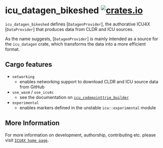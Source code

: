 # icu_datagen_bikeshed [![crates.io](https://img.shields.io/crates/v/icu_datagen_bikeshed)](https://crates.io/crates/icu_datagen_bikeshed)

<!-- cargo-rdme start -->

`icu_datagen_bikeshed` defines [`DatagenProvider`], the authorative ICU4X [`DataProvider`] that produces data from
CLDR and ICU sources.

As the name suggests, [`DatagenProvider`] is mainly intended as a source for the `icu_datagen` crate,
which transforms the data into a more efficient format.

## Cargo features

* `networking`
  * enables networking support to download CLDR and ICU source data from GitHub
* `use_wasm` / `use_icu4c`
  * see the documentation on [`icu_codepointtrie_builder`](icu_codepointtrie_builder#build-configuration)
* `experimental`
  * enables markers defined in the unstable `icu::experimental` module

<!-- cargo-rdme end -->

## More Information

For more information on development, authorship, contributing etc. please visit [`ICU4X home page`](https://github.com/unicode-org/icu4x).
